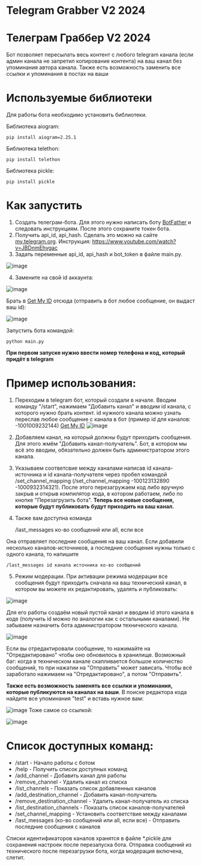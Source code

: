 # Telegram Grabber V2 2024
# Телеграм Граббер V2 2024
Бот позволяет пересылать весь контент с любого telegram канала (если админ канала не запретил копирование контента) на ваш канал без упоминания автора канала. Также есть возможность заменить все ссылки и упоминания в постах на ваши


# Используемые библиотеки

Для работы бота необходимо установить библиотеки.

Библиотека aiogram:

    pip install aiogram=2.25.1

Библиотека telethon:   
 
    pip install telethon

Библиотека pickle:

    pip install pickle


# Как запустить

1. Создать телеграм-бота. Для этого нужно написать боту [BotFather](https://telegram.me/botfather) и следовать инструкциям. После этого сохраните токен бота.
2. Получить api_id, api_hash. Сделать это можно на сайте [my.telegram.org](https://my.telegram.org/auth). Инструкция: https://www.youtube.com/watch?v=JBDnmEhvgac
3. Задать переменные api_id, api_hash и bot_token в файле main.py.

![image](https://user-images.githubusercontent.com/91873172/236864151-bc15d37b-d1dc-4abf-bdf7-71c8268d4d3f.png)

4. Замените на свой id аккаунта:


![image](https://github.com/WALTERXO/telegram-grabber/assets/91873172/76fa8c23-f2c2-4890-a930-6141b4fbde77)

Брать в [Get My ID](https://t.me/getmyid_bot) отсюда (отправить в бот любое сообщение, он выдаст ваш id):

![image](https://github.com/WALTERXO/telegram-grabber/assets/91873172/10a83730-3708-47d7-a134-f700ef037c4d)

Запустить бота командой:

    python main.py

**При первом запуске нужно ввести номер телефона и код, который придёт в telegram**

# Пример использования:
1. Переходим в telegram бот, который создали в начале. Вводим команду "/start", нажимаем "Добавить канал" и вводим id канала, с которого нужно брать контент. 
id нужного канала можно узнать переслав любое сообщение с канала в бот (пример id для каналов: -1001009232144) [Get My ID](https://t.me/getmyid_bot)
![image](https://user-images.githubusercontent.com/91873172/236866756-06b5a78f-0b58-45f2-a238-ce6e40550b8a.png)

2. Добавляем канал, на который должны будут приходить сообщения. Для этого жмём "Добавить канал-получатель". Бот, в котором мы всё это вводим, обязательно должен быть администратором этого канала.
3. Указываем соответсвие между каналами написав id канала-источника и id канала-получателя через пробел командой /set_channel_mapping (/set_channel_mapping -100123132890 -1000932314321). После этого перезагружаем код либо вручную закрыв и открыв компилятор кода, в котором работаем, либо по кнопке "Перезагрузить бота". **Теперь все новые сообщения, которые будут публиковать будут приходить на ваш канал.**
4. Также вам доступна команда

    /last_messages ко-во сообщений или all, если все
    
Она отправляет последние сообщения на ваш канал. Если добавили несколько каналов-источников, а последние сообщения нужны только с одного канала, то напишите

    /last_messages id канала источника ко-во сообщений

5. Режим модерации. При активации режима модерации все сообщения будут приходить сначала на ваш технический канал, в котором вы можете их редактировать, удалять и публиковать:

![image](https://github.com/WALTERXO/telegram-grabber/assets/91873172/da314d89-fc1f-4d48-885b-d801ed31df1c)

Для его работы создаём новый пустой канал и вводим id этого канала в коде (получить id можно по аналогии как с остальными каналами). Не забываем назначить бота администратором технического канала.

![image](https://github.com/WALTERXO/telegram-grabber/assets/91873172/a9ad67b1-2cc2-4967-9519-59a6e458588e)

Если вы отредактировали сообщение, то нажимайте на "Отредактировано" чтобы оно обновилось в хранилище. Возможный баг: когда в техническом канале скапливается большое количество сообщений, то при нажатии на "Отправить" может зависать. Чтобы всё заработало нажимаем на "Отредактировано", а потом "Отправить".

**Также есть возможность заменять все ссылки и упоминания, которые публикуются на каналах на ваши**. В поиске редактора кода найдите все упоминания "test" и вставь нужное вам:

![image](https://user-images.githubusercontent.com/91873172/236871594-5904f387-637a-4df4-894e-b54c3a6ab9a6.png)
Тоже самое со ссылкой:

![image](https://user-images.githubusercontent.com/91873172/236871955-47e04ae3-5db4-4f55-b2f6-f95f28b1c6e0.png)




# Список доступных команд:
* /start - Начало работы с ботом
* /help - Получить список доступных команд
* /add_channel - Добавить канал для работы
* /remove_channel - Удалить канал из списка
* /list_channels - Показать список добавленных каналов
* /add_destination_channel - Добавить канал-получатель
* /remove_destination_channel - Удалить канал-получатель из списка
* /list_destination_channels - Показать список каналов-получателей
* /set_channel_mapping - Установить соответствие между каналами
* /last_messages (ко-во сообщений или all, если все) - Отправить последние сообщения с каналов


Списки идентификаторов каналов хранятся в файле *.pickle для сохранения настроек после перезапуска бота. Отправка сообщений из технического после перезагрузки бота, когда модерация включена, слетит.



